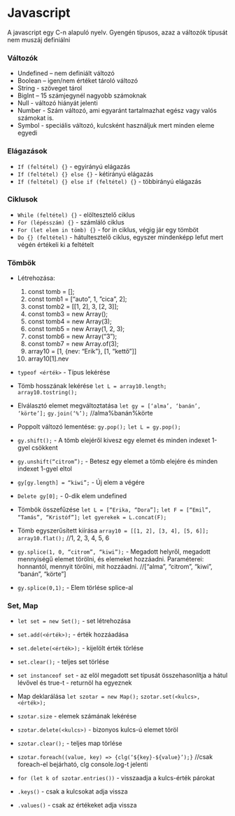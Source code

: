 # Javascript
A javascript egy C-n alapuló nyelv. Gyengén típusos, azaz a változók típusát nem muszáj definiálni 

### Változók
- Undefined – nem definiált változó 
- Boolean – igen/nem értéket tároló változó 
- String - szöveget tárol 
- BigInt – 15 számjegynél nagyobb számoknak 
- Null - változó hiányát jelenti 
- Number -  Szám változó, ami egyaránt tartalmazhat egész vagy valós számokat is.  
- Symbol - speciális változó, kulcsként használjuk mert minden eleme egyedi 

### Elágazások
- `If (feltétel) {}` - egyirányú elágazás 
- `If (feltétel) {} else {}` - kétirányú elágazás 
- `If (feltétel) {} else if (feltétel) {}` - többirányú elágazás 

### Ciklusok
- `While (feltétel) {}` - elöltesztelő ciklus 
- `For (lépésszám) {}` - számláló ciklus 
- `For (let elem in tömb) {}` - for in ciklus, végig jár egy tömböt 
- `Do {} (feltétel)` - hátultesztelő ciklus, egyszer mindenképp lefut mert végén értékeli ki a feltételt 

### Tömbök
- Létrehozása:
    1. const tomb = []; 
    2. const tomb1 = [“auto”, 1, ”cica”, 2]; 
    3. const tomb2 = [[1, 2], 3, [2, 3]]; 
    4. const tomb3 = new Array(); 
    5. const tomb4 = new Array(3); 
    6. const tomb5 = new Array(1, 2, 3); 
    7. const tomb6 = new Array(“3”); 
    8. const tomb7 = new Array.of(3); 
    9. array10 = [1, {nev: “Erik”}, [1, “kettő”]] 
    10. array10[1].nev

- `typeof <érték>` - Típus lekérése
- Tömb hosszának lekérése
`let L = array10.length;`
`array10.tostring();`

- Elválasztó elemet megváltoztatása
`let gy = [‘alma’, ‘banán’, ‘körte’];`
`gy.join(‘%’);`   //alma%banán%körte

- Poppolt változó lementése:
`gy.pop();`
`let L = gy.pop();`
- `gy.shift();` - A tömb elejéről kivesz egy elemet és minden indexet 1-gyel csökkent
- `gy.unshift(“citrom”);` - Betesz egy elemet a tömb elejére és minden indexet 1-gyel eltol
- `gy[gy.length] = “kiwi”;` - Új elem a végére
- `Delete gy[0];` - 0-dik elem undefined
- Tömbök összefűzése
`let L = [“Erika, “Dora”];`
`let F = [“Emil”, “Tamás”, “Kristóf”];`
`let gyerekek = L.concat(F);`
- Tömb egyszerűsített kiírása
`array10 = [[1, 2], [3, 4], [5, 6]];`
`array10.flat();`  //1, 2, 3, 4, 5, 6 
- `gy.splice(1, 0, “citrom”, “kiwi”);` - Megadott helyről, megadott mennyiségű elemet törölni, és elemeket hozzáadni. Paraméterei: honnantól, mennyit törölni, mit hozzáadni.
//[“alma”, “citrom”, “kiwi”, “banán”, “körte”] 
- `gy.splice(0,1);` - Elem törlése splice-al

### Set, Map
- `let set = new Set();` - set létrehozása
- `set.add(<érték>);` - érték hozzáadása
- `set.delete(<érték>);` - kijelölt érték törlése
- `set.clear();` - teljes set törlése
- `set instanceof set` - az elöl megadott set típusát összehasonlítja a hátul lévővel és true-t - returnöl ha egyeznek

- Map deklarálása
`let szotar = new Map();`
`szotar.set(<kulcs>, <érték>);`

- `szotar.size` - elemek számának lekérése 
- `szotar.delete(<kulcs>)` - bizonyos kulcs-ú elemet töröl 
- `szotar.clear();` - teljes map törlése 
- `szotar.foreach((value, key) => {clg(‘${key}-${value}’);}`
//csak foreach-el bejárható, clg console.log-t jelenti
- `for (let k of szotar.entries())` - visszaadja a kulcs-érték párokat
- `.keys()` - csak a kulcsokat adja vissza
- `.values()` - csak az értékeket adja vissza
